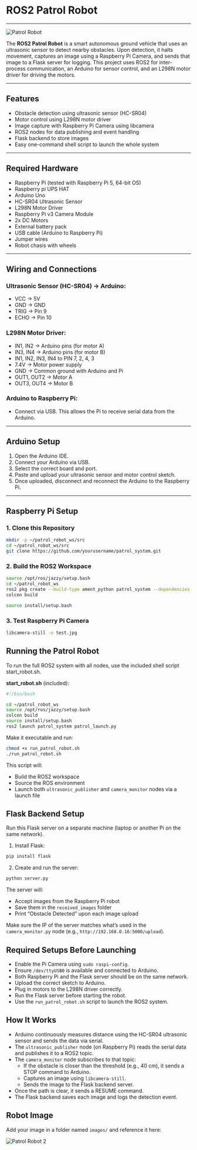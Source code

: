 # ROS2 Patrol Robot
---
![Patrol Robot](images/patrol_robot.jpg)

The **ROS2 Patrol Robot** is a smart autonomous ground vehicle that uses an ultrasonic sensor to detect nearby obstacles. Upon detection, it halts movement, captures an image using a Raspberry Pi Camera, and sends that image to a Flask server for logging. This project uses ROS2 for inter-process communication, an Arduino for sensor control, and an L298N motor driver for driving the motors.

---

## Features

- Obstacle detection using ultrasonic sensor (HC-SR04)
- Motor control using L298N motor driver
- Image capture with Raspberry Pi Camera using libcamera
- ROS2 nodes for data publishing and event handling
- Flask backend to store images
- Easy one-command shell script to launch the whole system

---

## Required Hardware

- Raspberry Pi (tested with Raspberry Pi 5, 64-bit OS)
- Raspberry pi UPS HAT
- Arduino Uno
- HC-SR04 Ultrasonic Sensor
- L298N Motor Driver
- Raspberry Pi v3 Camera Module
- 2x DC Motors
- External battery pack
- USB cable (Arduino to Raspberry Pi)
- Jumper wires
- Robot chasis with wheels

---

## Wiring and Connections

### Ultrasonic Sensor (HC-SR04) → Arduino:
- VCC → 5V
- GND → GND
- TRIG → Pin 9
- ECHO → Pin 10

### L298N Motor Driver:
- IN1, IN2 → Arduino pins (for motor A)
- IN3, IN4 → Arduino pins (for motor B)
- IN1, IN2, IN3, IN4 to PIN 7, 2, 4, 3
- 7.4V → Motor power supply
- GND → Common ground with Arduino and Pi
- OUT1, OUT2 → Motor A
- OUT3, OUT4 → Motor B

### Arduino to Raspberry Pi:
- Connect via USB. This allows the Pi to receive serial data from the Arduino.

---

## Arduino Setup

1. Open the Arduino IDE.
2. Connect your Arduino via USB.
3. Select the correct board and port.
4. Paste and upload your ultrasonic sensor and motor control sketch.
5. Once uploaded, disconnect and reconnect the Arduino to the Raspberry Pi.

---

## Raspberry Pi Setup

### 1. Clone this Repository

```bash
mkdir -p ~/patrol_robot_ws/src
cd ~/patrol_robot_ws/src
git clone https://github.com/yourusername/patrol_system.git
```

### 2. Build the ROS2 Workspace

```bash
source /opt/ros/jazzy/setup.bash
cd ~/patrol_robot_ws
ros2 pkg create --build-type ament_python patrol_system --dependencies rclpy std-msgs
colcon build
```


```bash
source install/setup.bash
```

### 3. Test Raspberry Pi Camera

```bash
libcamera-still -o test.jpg
```

## Running the Patrol Robot

To run the full ROS2 system with all nodes, use the included shell script start_robot.sh.

**start_robot.sh** (included):

```bash
#!/bin/bash

cd ~/patrol_robot_ws
source /opt/ros/jazzy/setup.bash
colcon build
source install/setup.bash
ros2 launch patrol_system patrol_launch.py
```

Make it executable and run:

```bash
chmod +x run_patrol_robot.sh
./run_patrol_robot.sh
```

This script will:

- Build the ROS2 workspace
- Source the ROS environment
- Launch both `ultrasonic_publisher` and `camera_monitor` nodes via a launch file

## Flask Backend Setup

Run this Flask server on a separate machine (laptop or another Pi on the same network).

1. Install Flask:

```bash
pip install flask
```

2. Create and run the server:

```bash
python server.py
```

The server will:

- Accept images from the Raspberry Pi robot
- Save them in the `received_images` folder
- Print “Obstacle Detected” upon each image upload

Make sure the IP of the server matches what’s used in the `camera_monitor.py` node (e.g., `http://192.168.0.16:5000/upload`).

## Required Setups Before Launching

- Enable the Pi Camera using `sudo raspi-config`.
- Ensure `/dev/ttyUSB0` is available and connected to Arduino.
- Both Raspberry Pi and the Flask server should be on the same network.
- Upload the correct sketch to Arduino.
- Plug in motors to the L298N driver correctly.
- Run the Flask server before starting the robot.
- Use the `run_patrol_robot.sh` script to launch the ROS2 system.

## How It Works

- Arduino continuously measures distance using the HC-SR04 ultrasonic sensor and sends the data via serial.
- The `ultrasonic_publisher` node (on Raspberry Pi) reads the serial data and publishes it to a ROS2 topic.
- The `camera_monitor` node subscribes to that topic:
  - If the obstacle is closer than the threshold (e.g., 40 cm), it sends a STOP command to Arduino.
  - Captures an image using `libcamera-still`.
  - Sends the image to the Flask backend server.
- Once the path is clear, it sends a RESUME command.
- The Flask backend saves each image and logs the detection event.

## Robot Image

Add your image in a folder named `images/` and reference it here:

![Patrol Robot 2](images/patrol_robot_2.jpg)